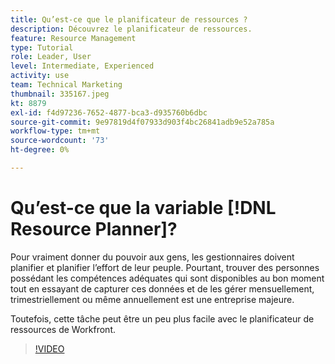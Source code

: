```yaml
---
title: Qu’est-ce que le planificateur de ressources ?
description: Découvrez le planificateur de ressources.
feature: Resource Management
type: Tutorial
role: Leader, User
level: Intermediate, Experienced
activity: use
team: Technical Marketing
thumbnail: 335167.jpeg
kt: 8879
exl-id: f4d97236-7652-4877-bca3-d935760b6dbc
source-git-commit: 9e97819d4f07933d903f4bc26841adb9e52a785a
workflow-type: tm+mt
source-wordcount: '73'
ht-degree: 0%

---
```


# Qu’est-ce que la variable [!DNL Resource Planner]?

Pour vraiment donner du pouvoir aux gens, les gestionnaires doivent planifier et planifier l’effort de leur peuple. Pourtant, trouver des personnes possédant les compétences adéquates qui sont disponibles au bon moment tout en essayant de capturer ces données et de les gérer mensuellement, trimestriellement ou même annuellement est une entreprise majeure.

Toutefois, cette tâche peut être un peu plus facile avec le planificateur de ressources de Workfront.


>[!VIDEO](https://video.tv.adobe.com/v/335167/?quality=12)
